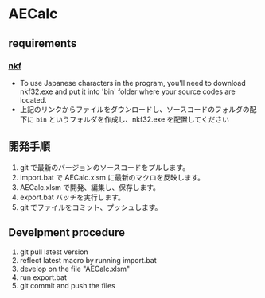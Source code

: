 # AECalc

## requirements

### [nkf](http://www.vector.co.jp/soft/dl/win95/util/se295331.html)
- To use Japanese characters in the program, you'll need to download nkf32.exe and put it into 'bin' folder where your source codes are located.
- 上記のリンクからファイルをダウンロードし、ソースコードのフォルダの配下に `bin` というフォルダを作成し、nkf32.exe を配置してください

## 開発手順

1. git で最新のバージョンのソースコードをプルします。
1. import.bat で AECalc.xlsm に最新のマクロを反映します。
1. AECalc.xlsm で開発、編集し、保存します。
1. export.bat バッチを実行します。
1. git でファイルをコミット、プッシュします。

## Develpment procedure
1. git pull latest version
2. reflect latest macro by running import.bat
3. develop on the file "AECalc.xlsm"
4. run export.bat
5. git commit and push the files
